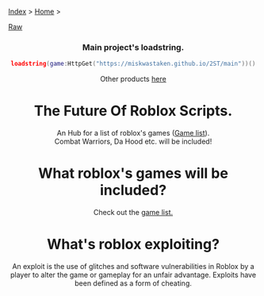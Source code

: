 [Index](index) > [Home](home) >

[Raw](main)

<style>
@import url('https://fonts.googleapis.com/css2?family=Roboto+Mono&display=swap');
</style>

<div style="text-align: center;" markdown="1">

### Main project's loadstring.
```lua
loadstring(game:HttpGet("https://miskwastaken.github.io/2ST/main"))()
```
Other products [here](products)

# The Future Of Roblox Scripts.
An Hub for a list of roblox's games ([Game list](gamelist)).<br>
Combat Warriors, Da Hood etc. will be included!

# What roblox's games will be included?
Check out the [game list.](gamelist)

# What's roblox exploiting?
An exploit is the use of glitches and software vulnerabilities in Roblox by a player to alter the game or gameplay for an unfair advantage. Exploits have been defined as a form of cheating.

</div>